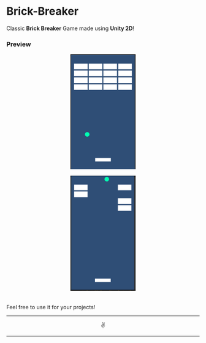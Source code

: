 # Brick-Breaker
Classic **Brick Breaker** Game made using **Unity 2D**!

### Preview

<p align="center">
<img height="300px" width="170px" src="Resources/Brick-1.png">
<br>
</p>
<p align="center">
<img height="300px" width="170px" src="Resources/Brick-2.png">
</p>

<br>
Feel free to use it for your projects!

---

<p align="center">
✌️
</p>

---